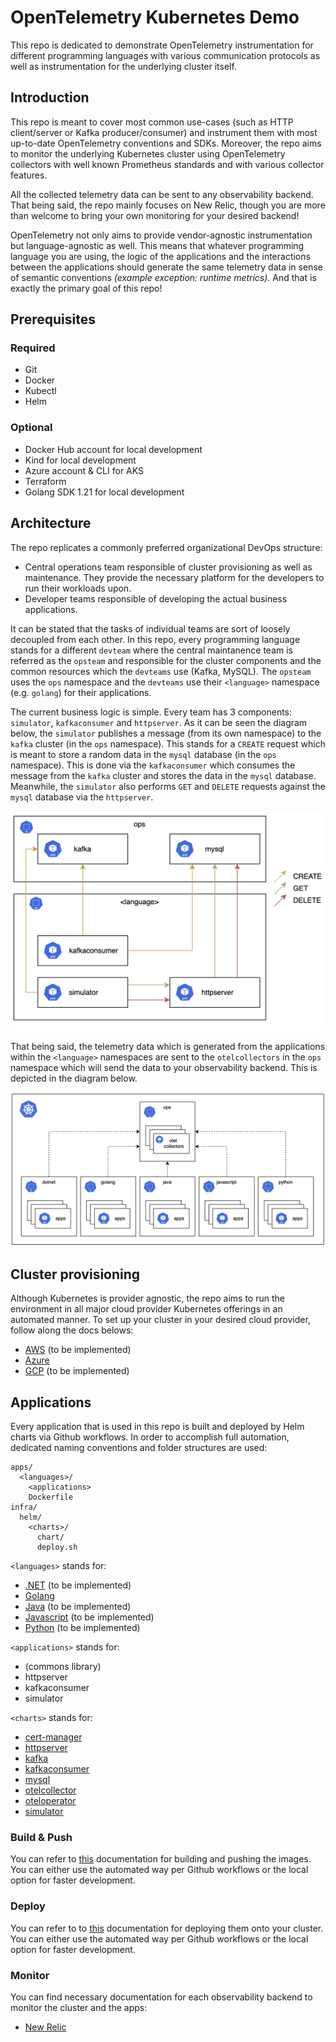 # OpenTelemetry Kubernetes Demo

This repo is dedicated to demonstrate OpenTelemetry instrumentation for different programming languages with various communication protocols as well as instrumentation for the underlying cluster itself.

## Introduction

This repo is meant to cover most common use-cases (such as HTTP client/server or Kafka producer/consumer) and instrument them with most up-to-date OpenTelemetry conventions and SDKs. Moreover, the repo aims to monitor the underlying Kubernetes cluster using OpenTelemetry collectors with well known Prometheus standards and with various collector features.

All the collected telemetry data can be sent to any observability backend. That being said, the repo mainly focuses on New Relic, though you are more than welcome to bring your own monitoring for your desired backend!

OpenTelemetry not only aims to provide vendor-agnostic instrumentation but language-agnostic as well. This means that whatever programming language you are using, the logic of the applications and the interactions between the applications should generate the same telemetry data in sense of semantic conventions _(example exception: runtime metrics)_. And that is exactly the primary goal of this repo!

## Prerequisites

### Required

- Git
- Docker
- Kubectl
- Helm

### Optional

- Docker Hub account for local development
- Kind for local development
- Azure account & CLI for AKS
- Terraform
- Golang SDK 1.21 for local development

## Architecture

The repo replicates a commonly preferred organizational DevOps structure:

- Central operations team responsible of cluster provisioning as well as maintenance. They provide the necessary platform for the developers to run their workloads upon.
- Developer teams responsible of developing the actual business applications.

It can be stated that the tasks of individual teams are sort of loosely decoupled from each other. In this repo, every programming language stands for a different `devteam` where the central maintanence team is referred as the `opsteam` and responsible for the cluster components and the common resources which the `devteams` use (Kafka, MySQL). The `opsteam` uses the `ops` namespace and the `devteams` use their `<language>` namespace (e.g. `golang`) for their applications.

The current business logic is simple. Every team has 3 components: `simulator`, `kafkaconsumer` and `httpserver`. As it can be seen the diagram below, the `simulator` publishes a message (from its own namespace) to the `kafka` cluster (in the `ops` namespace). This stands for a `CREATE` request which is meant to store a random data in the `mysql` database (in the `ops` namespace). This is done via the `kafkaconsumer` which consumes the message from the `kafka` cluster and stores the data in the `mysql` database. Meanwhile, the `simulator` also performs `GET` and `DELETE` requests against the `mysql` database via the `httpserver`.

![Application Architecture](./media/application_architecture.png)

That being said, the telemetry data which is generated from the applications within the `<language>` namespaces are sent to the `otelcollectors` in the `ops` namespace which will send the data to your observability backend. This is depicted in the diagram below.

![Telemetry Architecture](./media/telemetry_architecture.png)

## Cluster provisioning

Although Kubernetes is provider agnostic, the repo aims to run the environment in all major cloud provider Kubernetes offerings in an automated manner. To set up your cluster in your desired cloud provider, follow along the docs belows:

- [AWS](./infra/cluster/aws/) (to be implemented)
- [Azure](./infra/cluster/azure/)
- [GCP](./infra/cluster/gcp/) (to be implemented)

## Applications

Every application that is used in this repo is built and deployed by Helm charts via Github workflows. In order to accomplish full automation, dedicated naming conventions and folder structures are used:

```
apps/
  <languages>/
    <applications>
    Dockerfile
infra/
  helm/
    <charts>/
      chart/
      deploy.sh
```

`<languages>` stands for:

- [.NET](./apps/dotnet/) (to be implemented)
- [Golang](./apps/golang/)
- [Java](./apps/java/) (to be implemented)
- [Javascript](./apps/javascript/) (to be implemented)
- [Python](./apps/python/) (to be implemented)

`<applications>` stands for:

- (commons library)
- httpserver
- kafkaconsumer
- simulator

`<charts>` stands for:

- [cert-manager](/infra/helm/cert-manager)
- [httpserver](/infra/helm/httpserver/)
- [kafka](/infra/helm/kafka/)
- [kafkaconsumer](/infra/helm/kafkaconsumer/)
- [mysql](/infra/helm/mysql/)
- [otelcollector](/infra/helm/otelcollector/)
- [oteloperator](/infra/helm/oteloperator/)
- [simulator](/infra/helm/simulator/)

### Build & Push

You can refer to [this](/apps/README.md) documentation for building and pushing the images. You can either use the automated way per Github workflows or the local option for faster development.

### Deploy

You can refer to to [this](/infra/helm/README.md) documentation for deploying them onto your cluster. You can either use the automated way per Github workflows or the local option for faster development.

### Monitor

You can find necessary documentation for each observability backend to monitor the cluster and the apps:

- [New Relic](/monitoring/newrelic/)
